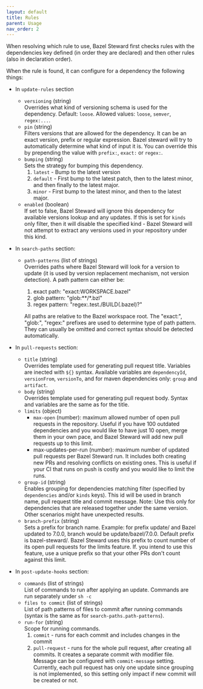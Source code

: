 ```yaml
---
layout: default
title: Rules
parent: Usage
nav_order: 2
---
```


When resolving which rule to use, Bazel Steward first checks rules with the dependencies key defined (in order they are declared) and then other rules (also in declaration order).

When the rule is found, it can configure for a dependency the following things:
* In `update-rules` section
  * `versioning` (string) <br/>
  Overrides what kind of versioning schema is used for the dependency.
  Default: `loose`. Allowed values: `loose`, `semver`, `regex:...`.
  * `pin` (string) <br/>
    Filters versions that are allowed for the dependency.
    It can be an exact version, prefix or regular expression.
    Bazel steward will try to automatically determine what kind of input it is.
    You can override this by prepending the value with `prefix:`, `exact:` or `regex:`.
  * `bumping` (string) <br/>
    Sets the strategy for bumping this dependency.
    1. `latest` - Bump to the latest version
    2. `default` - First bump to the latest patch, then to the latest minor, and then finally to the latest major.
    3. `minor` - First bump to the latest minor, and then to the latest major.
  * `enabled` (boolean) <br/>
    If set to false, Bazel Steward will ignore this dependency for available versions lookup and any updates.
    If this is set for `kinds` only filter, then it will disable the specified kind - Bazel Steward will not attempt 
    to extract any versions used in your repository under this kind.

* In `search-paths` section:
  * `path-patterns` (list of strings) <br/>
    Overrides paths where Bazel Steward will look for a version to update 
    (it is used by version replacement mechanism, not version detection). 
    A path pattern can either be:
    1. exact path: "exact:WORKSPACE.bazel"
    2. glob pattern: "glob:**/*.bzl"
    3. regex pattern: "regex:.test./BUILD(.bazel)?"
    
    All paths are relative to the Bazel workspace root. 
    The "exact:", "glob:", "regex:" prefixes are used to determine type of path pattern. 
    They can usually be omitted and correct syntax should be detected automatically.

* In `pull-requests` section:
  * `title` (string) <br/>
    Overrides template used for generating pull request title. Variables are inected with `${}` syntax.
    Available variables are `dependencyId`, `versionFrom`, `versionTo`, and for maven dependencies only: `group` and `artifact`.
  * `body` (string) <br/>
    Overrides template used for generating pull request body. Syntax and variables are the same as for the title.
  * `limits` (object) <br/>
      - `max-open` (number): maximum allowed number of open pull requests in the repository. Useful if you have 100 outdated dependencies and you would like to have just 10 open, merge them in your own pace, and Bazel Steward will add new pull requests up to this limit.
      - max-updates-per-run (number): maximum number of updated pull requests per Bazel Steward run. It includes both creating new PRs and resolving conflicts on existing ones. This is useful if your CI that runs on push is costly and you would like to limit the runs.
  * `group-id` (string) <br/>
    Enables grouping for dependencies matching filter (specified by `dependencies` and/or `kinds` keys).
    This id will be used in branch name, pull request title and commit message.
    Note: Use this only for dependencies that are released together under the same version. Other scenarios might have unexpected results.
  * `branch-prefix` (string) <br/>
    Sets a prefix for branch name. Example: for prefix update/ and Bazel updated to 7.0.0, branch would be update/bazel/7.0.0. Default prefix is bazel-steward/. Bazel Steward uses this prefix to count number of its open pull requests for the limits feature. If. you intend to use this feature, use a unique prefix so that your other PRs don't count against this limit.

* In `post-update-hooks` section:
  * `commands` (list of strings) <br/>
    List of commands to run after applying an update. Commands are run separately under `sh -c`
  * `files to commit` (list of strings) <br/>
    List of path patterns of files to commit after running commands (syntax is the same as for `search-paths.path-patterns`).
  * `run-for` (string) <br/>
    Scope for running commands.
    1. `commit` - runs for each commit and includes changes in the commit
    2. `pull-request` - runs for the whole pull request, after creating all commits. It creates a separate commit with modifier file. Message can be configured with `commit-message` setting.
    Currently, each pull request has only one update since grouping is not implemented, so this setting only impact if new commit will be created or not.
